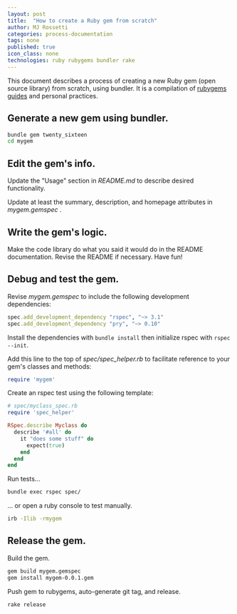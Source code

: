 ```yaml
---
layout: post
title:  "How to create a Ruby gem from scratch"
author: MJ Rossetti
categories: process-documentation
tags: none
published: true
icon_class: none
technologies: ruby rubygems bundler rake
---
```


This document describes a process of creating a new Ruby gem (open source library) from scratch, using bundler. It is a compilation of [rubygems guides](http://guides.rubygems.org/) and personal practices.

## Generate a new gem using bundler.

```` sh
bundle gem twenty_sixteen
cd mygem
````

## Edit the gem's info.

Update the "Usage" section in *README.md* to describe desired functionality.

Update at least the summary, description, and homepage attributes in *mygem.gemspec* .

## Write the gem's logic.

Make the code library do what you said it would do in the README documentation. Revise the README if necessary. Have fun!

## Debug and test the gem.

Revise *mygem.gemspec* to include the following development dependencies:
```` rb
spec.add_development_dependency "rspec", "~> 3.1"
spec.add_development_dependency "pry", "~> 0.10"
````

Install the dependencies with `bundle install` then initialize rspec with `rspec --init`.

Add this line to the top of *spec/spec_helper.rb* to facilitate reference to your gem's classes and methods:
```` rb
require 'mygem'
````

Create an rspec test using the following template:

```` rb
# spec/myclass_spec.rb
require 'spec_helper'

RSpec.describe Myclass do
  describe '#all' do
    it "does some stuff" do
      expect(true)
    end
  end
end
````

Run tests...

```` sh
bundle exec rspec spec/
````
... or open a ruby console to test manually.

```` sh
irb -Ilib -rmygem
````

## Release the gem.

Build the gem.

```` sh
gem build mygem.gemspec
gem install mygem-0.0.1.gem
````

Push gem to rubygems, auto-generate git tag, and release.

```` sh
rake release
````

